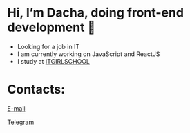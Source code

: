 # Hi, I’m Dacha, doing front-end development 🖤

- Looking for a job in IT
- I am currently working on JavaScript and ReactJS
- I study at [ITGIRLSCHOOL](https://itgirlschool.com/)

# Contacts: 

<a href="mailto:marimery505@gmail.com">E-mail</a>

<a href="https://t.me/dachaDacha94">Telegram</a>

<!---
dacha94/dacha94 is a ✨ special ✨ repository because its `README.md` (this file) appears on your GitHub profile.
You can click the Preview link to take a look at your changes.
--->
